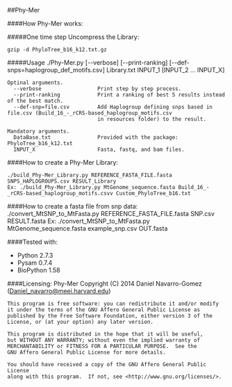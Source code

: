 ##Phy-Mer

####How Phy-Mer works: 

#####One time step
Uncompress the Library:
	
	gzip -d PhyloTree_b16_k12.txt.gz

#####Usage
	./Phy-Mer.py [--verbose] [--print-ranking] [--def-snps=haplogroup_def_motifs.csv] Library.txt INPUT_1 [INPUT_2 ... INPUT_X]
	
	Optinal arguments.
	  --verbose                  Print step by step process.
	  --print-ranking            Print a ranking of best 5 results instead of the best match.
	  --def-snp=file.csv         Add Haplogroup defining snps based in file.csv (Build_16_-_rCRS-based_haplogroup_motifs.csv
	                             in resources folder) to the result.

	Mandatory arguments.
	  DataBase.txt               Provided with the package: PhyloTree_b16_k12.txt
	  INPUT_X                    Fasta, fastq, and bam files.

####How to create a Phy-Mer Library:

	./build_Phy-Mer_Library.py REFERENCE_FASTA_FILE.fasta SNPS_HAPLOGROUPS.csv RESULT_Library
	Ex: ./build_Phy-Mer_Library.py MtGenome_sequence.fasta Build_16_-_rCRS-based_haplogroup_motifs.csvv Custom_PhyloTree_b16.txt

####How to create a fasta file from snp data:
	./convert_MtSNP_to_MtFasta.py REFERENCE_FASTA_FILE.fasta SNP.csv RESULT.fasta
	Ex: ./convert_MtSNP_to_MtFasta.py MtGenome_sequence.fasta example_snp.csv OUT.fasta

####Tested with:
* Python 2.7.3
* Pysam 0.7.4
* BioPython 1.58
 
####Licensing:
    Phy-Mer
    Copyright (C) 2014  Daniel Navarro-Gomez (Daniel_navarro@meei.harvard.edu)

    This program is free software: you can redistribute it and/or modify
    it under the terms of the GNU Affero General Public License as
    published by the Free Software Foundation, either version 3 of the
    License, or (at your option) any later version.

    This program is distributed in the hope that it will be useful,
    but WITHOUT ANY WARRANTY; without even the implied warranty of
    MERCHANTABILITY or FITNESS FOR A PARTICULAR PURPOSE.  See the
    GNU Affero General Public License for more details.

    You should have received a copy of the GNU Affero General Public License
    along with this program.  If not, see <http://www.gnu.org/licenses/>.


